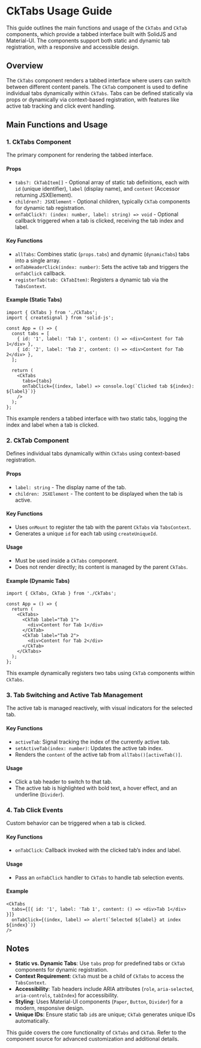 # CkTabs Usage Guide

This guide outlines the main functions and usage of the `CkTabs` and `CkTab` components, which provide a tabbed interface built with SolidJS and Material-UI. The components support both static and dynamic tab registration, with a responsive and accessible design.

## Overview

The `CkTabs` component renders a tabbed interface where users can switch between different content panels. The `CkTab` component is used to define individual tabs dynamically within `CkTabs`. Tabs can be defined statically via props or dynamically via context-based registration, with features like active tab tracking and click event handling.

## Main Functions and Usage

### 1. CkTabs Component

The primary component for rendering the tabbed interface.

#### Props
- `tabs?: CkTabItem[]` - Optional array of static tab definitions, each with `id` (unique identifier), `label` (display name), and `content` (Accessor returning JSXElement).
- `children?: JSXElement` - Optional children, typically `CkTab` components for dynamic tab registration.
- `onTabClick?: (index: number, label: string) => void` - Optional callback triggered when a tab is clicked, receiving the tab index and label.

#### Key Functions
- `allTabs`: Combines static (`props.tabs`) and dynamic (`dynamicTabs`) tabs into a single array.
- `onTabHeaderClick(index: number)`: Sets the active tab and triggers the `onTabClick` callback.
- `registerTab(tab: CkTabItem)`: Registers a dynamic tab via the `TabsContext`.

#### Example (Static Tabs)
```tsx
import { CkTabs } from './CkTabs';
import { createSignal } from 'solid-js';

const App = () => {
  const tabs = [
    { id: '1', label: 'Tab 1', content: () => <div>Content for Tab 1</div> },
    { id: '2', label: 'Tab 2', content: () => <div>Content for Tab 2</div> },
  ];

  return (
    <CkTabs
      tabs={tabs}
      onTabClick={(index, label) => console.log(`Clicked tab ${index}: ${label}`)}
    />
  );
};
```

This example renders a tabbed interface with two static tabs, logging the index and label when a tab is clicked.

### 2. CkTab Component

Defines individual tabs dynamically within `CkTabs` using context-based registration.

#### Props
- `label: string` - The display name of the tab.
- `children: JSXElement` - The content to be displayed when the tab is active.

#### Key Functions
- Uses `onMount` to register the tab with the parent `CkTabs` via `TabsContext`.
- Generates a unique `id` for each tab using `createUniqueId`.

#### Usage
- Must be used inside a `CkTabs` component.
- Does not render directly; its content is managed by the parent `CkTabs`.

#### Example (Dynamic Tabs)
```tsx
import { CkTabs, CkTab } from './CkTabs';

const App = () => {
  return (
    <CkTabs>
      <CkTab label="Tab 1">
        <div>Content for Tab 1</div>
      </CkTab>
      <CkTab label="Tab 2">
        <div>Content for Tab 2</div>
      </CkTab>
    </CkTabs>
  );
};
```

This example dynamically registers two tabs using `CkTab` components within `CkTabs`.

### 3. Tab Switching and Active Tab Management

The active tab is managed reactively, with visual indicators for the selected tab.

#### Key Functions
- `activeTab`: Signal tracking the index of the currently active tab.
- `setActiveTab(index: number)`: Updates the active tab index.
- Renders the `content` of the active tab from `allTabs()[activeTab()]`.

#### Usage
- Click a tab header to switch to that tab.
- The active tab is highlighted with bold text, a hover effect, and an underline (`Divider`).

### 4. Tab Click Events

Custom behavior can be triggered when a tab is clicked.

#### Key Functions
- `onTabClick`: Callback invoked with the clicked tab’s index and label.

#### Usage
- Pass an `onTabClick` handler to `CkTabs` to handle tab selection events.

#### Example
```tsx
<CkTabs
  tabs={[{ id: '1', label: 'Tab 1', content: () => <div>Tab 1</div> }]}
  onTabClick={(index, label) => alert(`Selected ${label} at index ${index}`)}
/>
```

## Notes
- **Static vs. Dynamic Tabs**: Use `tabs` prop for predefined tabs or `CkTab` components for dynamic registration.
- **Context Requirement**: `CkTab` must be a child of `CkTabs` to access the `TabsContext`.
- **Accessibility**: Tab headers include ARIA attributes (`role`, `aria-selected`, `aria-controls`, `tabIndex`) for accessibility.
- **Styling**: Uses Material-UI components (`Paper`, `Button`, `Divider`) for a modern, responsive design.
- **Unique IDs**: Ensure static tab `id`s are unique; `CkTab` generates unique IDs automatically.

This guide covers the core functionality of `CkTabs` and `CkTab`. Refer to the component source for advanced customization and additional details.